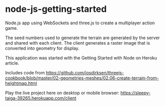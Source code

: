 # node-js-getting-started

Node.js app using WebSockets and three.js to create a multiplayer action game. 

The seed numbers used to generate the terrain are generated by the server and shared with each client. The client generates a raster image that is converted into geometry for display.

This application was started with the Getting Started with Node on Heroku article.

Includes code from https://github.com/josdirksen/threejs-cookbook/blob/master/02-geometries-meshes/02.06-create-terrain-from-heightmap.html

Play the live project here on desktop or mobile browser: 
https://sleepy-taiga-39265.herokuapp.com/client


